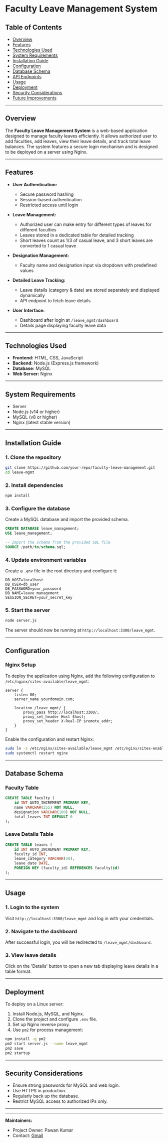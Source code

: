 # Faculty Leave Management System

## Table of Contents
- [Overview](#overview)
- [Features](#features)
- [Technologies Used](#technologies-used)
- [System Requirements](#system-requirements)
- [Installation Guide](#installation-guide)
- [Configuration](#configuration)
- [Database Schema](#database-schema)
- [API Endpoints](#api-endpoints)
- [Usage](#usage)
- [Deployment](#deployment)
- [Security Considerations](#security-considerations)
- [Future Improvements](#future-improvements)

---

## Overview
The **Faculty Leave Management System** is a web-based application designed to manage faculty leaves efficiently. It allows authorized user to add faculties, add leaves, view their leave details, and track total leave balances. The system features a secure login mechanism and is designed to be deployed on a server using Nginx.

---

## Features
- **User Authentication:**
  - Secure password hashing
  - Session-based authentication
  - Restricted access until login
  
- **Leave Management:**
  - Authorized user can make entry for different types of leaves for different faculties
  - Leaves stored in a dedicated table for detailed tracking
  - Short leaves count as 1/3 of casual leave, and 3 short leaves are converted to 1 casual leave

- **Designation Management:**
  - Faculty name and designation input via dropdown with predefined values
  
- **Detailed Leave Tracking:**
  - Leave details (category & date) are stored separately and displayed dynamically
  - API endpoint to fetch leave details

- **User Interface:**
  - Dashboard after login at `/leave_mgmt/dashboard`
  - Details page displaying faculty leave data
  
---

## Technologies Used
- **Frontend:** HTML, CSS, JavaScript
- **Backend:** Node.js (Express.js framework)
- **Database:** MySQL
- **Web Server:** Nginx

---

## System Requirements
- Server
- Node.js (v14 or higher)
- MySQL (v8 or higher)
- Nginx (latest stable version)

---

## Installation Guide

### 1. Clone the repository
```bash
git clone https://github.com/your-repo/faculty-leave-management.git
cd leave-mgmt
```

### 2. Install dependencies
```bash
npm install
```

### 3. Configure the database
Create a MySQL database and import the provided schema.

```sql
CREATE DATABASE leave_management;
USE leave_management;

-- Import the schema from the provided SQL file
SOURCE /path/to/schema.sql;
```

### 4. Update environment variables
Create a `.env` file in the root directory and configure it:

```env
DB_HOST=localhost
DB_USER=db_user
DB_PASSWORD=your_password
DB_NAME=leave_management
SESSION_SECRET=your_secret_key
```

### 5. Start the server
```bash
node server.js
```

The server should now be running at `http://localhost:3300/leave_mgmt`.

---

## Configuration

### Nginx Setup
To deploy the application using Nginx, add the following configuration to `/etc/nginx/sites-available/leave_mgmt`:

```nginx
server {
    listen 80;
    server_name yourdomain.com;

    location /leave_mgmt/ {
        proxy_pass http://localhost:3300/;
        proxy_set_header Host $host;
        proxy_set_header X-Real-IP $remote_addr;
    }
}
```

Enable the configuration and restart Nginx:
```bash
sudo ln -s /etc/nginx/sites-available/leave_mgmt /etc/nginx/sites-enabled/
sudo systemctl restart nginx
```

---

## Database Schema

### Faculty Table
```sql
CREATE TABLE faculty (
    id INT AUTO_INCREMENT PRIMARY KEY,
    name VARCHAR(255) NOT NULL,
    designation VARCHAR(100) NOT NULL,
    total_leaves INT DEFAULT 0
);
```

### Leave Details Table
```sql
CREATE TABLE leaves (
    id INT AUTO_INCREMENT PRIMARY KEY,
    faculty_id INT,
    leave_category VARCHAR(50),
    leave_date DATE,
    FOREIGN KEY (faculty_id) REFERENCES faculty(id)
);
```

---

## Usage

### 1. Login to the system
Visit `http://localhost:3300/leave_mgmt` and log in with your credentials.

### 2. Navigate to the dashboard
After successful login, you will be redirected to `/leave_mgmt/dashboard`.

### 3. View leave details
Click on the 'Details' button to open a new tab displaying leave details in a table format.

---

## Deployment
To deploy on a Linux server:

1. Install Node.js, MySQL, and Nginx.
2. Clone the project and configure `.env` file.
3. Set up Nginx reverse proxy.
4. Use `pm2` for process management:

```bash
npm install -g pm2
pm2 start server.js --name leave_mgmt
pm2 save
pm2 startup
```

---

## Security Considerations
- Ensure strong passwords for MySQL and web login.
- Use HTTPS in production.
- Regularly back up the database.
- Restrict MySQL access to authorized IPs only.

---

---

**Maintainers:**
- Project Owner: Pawan Kumar
- Contact: [Gmail](mailto:pawankumarpk3610@gmail.com)
